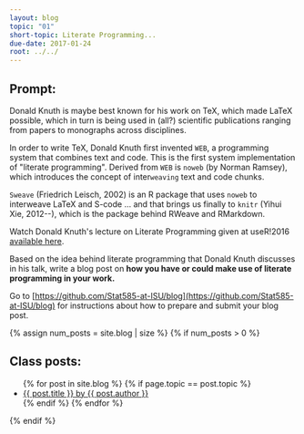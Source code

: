 ```yaml
---
layout: blog
topic: "01"
short-topic: Literate Programming...
due-date: 2017-01-24
root: ../../
---
```


## Prompt:

Donald Knuth is maybe best known for his work on TeX, which made LaTeX possible, which in turn is being used in (all?) scientific publications ranging from papers to monographs across disciplines.

In order to write TeX, Donald Knuth first invented `WEB`, a programming system that combines text and code.  This is the first system implementation of "literate programming". Derived from  `WEB` is `noweb` (by Norman Ramsey), which introduces the concept of inter`weaving` text and code chunks.

`Sweave` (Friedrich Leisch, 2002) is an R package that uses `noweb` to interweave LaTeX and S-code ... and that brings us finally to `knitr` (Yihui Xie, 2012--), which is the package behind RWeave and RMarkdown. 



Watch Donald Knuth's lecture on Literate Programming given at useR!2016 [available here](https://channel9.msdn.com/Events/useR-international-R-User-conference/useR2016/Literate-Programming).


Based on the idea behind literate programming that Donald Knuth discusses in his talk, 
write a blog post on **how you have or could make use of literate programming in your work.**

Go to [https://github.com/Stat585-at-ISU/blog](https://github.com/Stat585-at-ISU/blog) for instructions about how to prepare and submit your blog post.


{% assign num_posts = site.blog | size %}
{% if num_posts > 0 %}
## Class posts:

<ul>
{% for post in site.blog %}
  {% if page.topic == post.topic %}
  <li><a href="{{ post.url }}">{{ post.title }} by {{ post.author }}</a></li>
  {% endif %}
{% endfor %}
</ul>
{% endif %}
